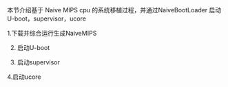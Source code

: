 本节介绍基于 Naive MIPS cpu 的系统移植过程，并通过NaiveBootLoader 启动U-boot，supervisor，ucore

1.下载并综合运行生成NaiveMIPS

2. 启动U-boot

3. 启动supervisor

4.启动ucore

